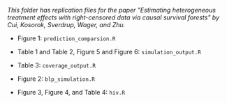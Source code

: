 _This folder has replication files for the paper "Estimating heterogeneous treatment effects with right-censored data via causal survival forests" by Cui, Kosorok, Sverdrup, Wager, and Zhu._

* Figure 1: `prediction_comparsion.R`

* Table 1 and Table 2, Figure 5 and Figure 6: `simulation_output.R`

* Table 3: `coverage_output.R`

* Figure 2: `blp_simulation.R`

* Figure 3, Figure 4, and Table 4: `hiv.R`
